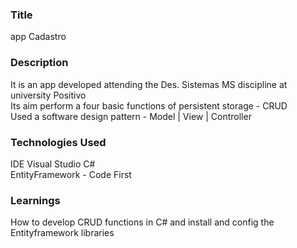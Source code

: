 ### __Title__ 

app Cadastro 

### __Description__

It is an app developed attending the Des. Sistemas MS discipline at university Positivo </br>
Its aim perform a four basic functions of persistent storage - CRUD </br>
Used a software design pattern - Model | View | Controller

### __Technologies Used__

IDE Visual Studio
C#</br>
EntityFramework - Code First

### __Learnings__

How to develop CRUD functions in C# and install and config the Entityframework libraries



